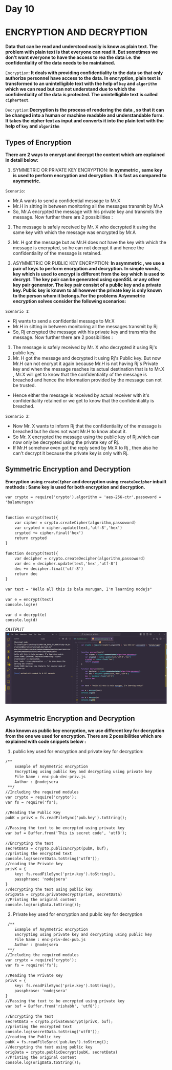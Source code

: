 # Day 10
# ENCRYPTION AND DECRYPTION

**Data that can be read and understood easily is know as plain text. The problem with plain text is that everyone can read it. But sometimes we don't want everyone to have the access to rea the data i.e. the confidentiality of the data needs to be maintained.**

`Encryption`**: It deals with providing confidentiality to the data so that only authorize personnel have access to the data. In encryption, plain text is transformed to an unintelligible text with the help of `key` and `algorithm` which we can read but can not understand due to which the confidentiality of the data is protected. The unintelligible text is called `ciphertext`**.

`Decryption`:**Decryption is the process of rendering the data , so that it can be changed into a human or machine readable and understandable form. It takes the cipher text as input and converts it into the plain text with the help of `key` and `algorithm`**

## Types of Encryption
**There are 2 ways to encrypt and decrypt the content which are explained in detail below:**

1. SYMMETRIC OR PRIVATE KEY ENCRYPTION:
**In symmetric , same key is used to perform encryption and decryption. It is fast as compared to asymmetric.**

`Scenario`:
- Mr.A wants to send a confidential message to Mr.X
- Mr.H in sitting in between monitoring all the messages transmit by Mr.A
- So, Mr.A encrypted the message with his private key and transmits the message. Now further there are 2 possibilities :
1. The message is safely received by Mr. X who decrypted it using the same key with which the message was encrypted by Mr.A
2. Mr. H got the message but as Mr.H does not have the key with which the message is encrypted, so he can not decrypt it and hence the confidentiality of the message is retained.

2. ASYMMETRIC OR PUBLIC KEY ENCRYPTION:
**In asymmetric , we use a pair of keys to perform encryption and decryption. In simple words, key which is used to encrypt is different from the key which is used to decrypt. The key pair can be generated using openSSL or any other key pair generator. The key pair consist of a public key and a private key. Public key is known to all however the private key is only known to the person whom it belongs.For the problems Asymmetric encryption solves consider the following scenarios:**

`Scenario 1`:
- Rj wants to send a confidential message to Mr.X
- Mr.H in sitting in between monitoring all the messages transmit by Rj
- So, Rj encrypted the message with his private key and transmits the message. Now further there are 2 possibilities :
1. The message is safely received by Mr. X who decrypted it using Rj's public key.
2. Mr. H got the message and decrypted it using Rj's Public key. But now Mr.H can not encrypt it again because Mr.H is not having Rj's Private key and when the message reaches its actual destination that is to Mr.X , Mr.X will get to know that the confidentiality of the message is breached and hence the information provided by the message can not be trusted.
- Hence either the message is received by actual receiver with it's confidentiality retained or we get to know that the confidentiality is breached.

`Scenario 2`:
- Now Mr. X wants to inform Rj that the confidentiality of the message is breached but he does not want Mr.H to know about it.
- So Mr. X encrypted the message using the public key of Rj,which can now only be decrypted using the private key of Rj.
- If Mr.H somehow even got the reply send by Mr.X to Rj , then also he can't decrypt it because the private key is only with Rj.

## Symmetric Encryption and Decryption

**Encryption using `createCipher` and decryption using `createDecipher` inbuilt methods : Same key is used for both encryption and decryption.**

```
var crypto = require('crypto'),algorithm = 'aes-256-ctr',passoword = 'balamurugan'


function encrypt(text){
    var cipher = crypto.createCipher(algorithm,passoword)
    var crypted = cipher.update(text,'utf-8','hex')
    crypted += cipher.final('hex')
    return crypted 
}

function decrypt(text){
    var decipher = crypto.createDecipher(algorithm,passoword)
    var dec = decipher.update(text,'hex','utf-8')
    dec += decipher.final('utf-8')
    return dec
}

var text = "Hello all this is bala murugan, I'm learning nodejs"

var e = encrypt(text)
console.log(e)

var d = decrypt(e)
console.log(d)

```
*OUTPUT*
![Alt text](<image copy.png>)

## Asymmetric Encryption and Decryption
**Also known as public key encryption, we use different key for decryption from the one we used for encryption. There are 2 possibilities which are explained with code snippets below :**

1. public key used for encryption and private key for decryption:

```
/** 
    Example of Asymmetric encryption
    Encrypting using public key and decrypting using private key
    File Name : enc-pub-dec-priv.js
    Author : @nodejsera
 **/
//Including the required modules
var crypto = require('crypto');
var fs = require('fs');

//Reading the Public Key
pubK = privK = fs.readFileSync('pub.key').toString();

//Passing the text to be encrypted using private key
var buf = Buffer.from('This is secret code', 'utf8');

//Encrypting the text
secretData = crypto.publicEncrypt(pubK, buf);
//printing the encrypted text
console.log(secretData.toString('utf8'));
//reading the Private key
privK = {
    key: fs.readFileSync('priv.key').toString(),
    passphrase: 'nodejsera'
}
//decrypting the text using public key
origData = crypto.privateDecrypt(privK, secretData)
//Printing the original content
console.log(origData.toString());
```

2. Private key used for encryption and public key for decryption
```
 /** 
    Example of Asymmetric encryption
    Encrypting using private key and decrypting using public key
    File Name : enc-priv-dec-pub.js
    Author : @nodejsera
 **/
//Including the required modules
var crypto = require('crypto');
var fs = require('fs');

//Reading the Private Key
privK = {
    key: fs.readFileSync('priv.key').toString(),
    passphrase: 'nodejsera'
}
//Passing the text to be encrypted using private key
var buf = Buffer.from('rishabh', 'utf8');

//Encrypting the text
secretData = crypto.privateEncrypt(privK, buf);
//printing the encrypted text
console.log(secretData.toString('utf8'));
//reading the Public key
pubK = fs.readFileSync('pub.key').toString();
//decrypting the text using public key
origData = crypto.publicDecrypt(pubK, secretData)
//Printing the original content
console.log(origData.toString());
									
```